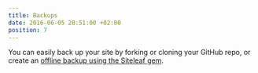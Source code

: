 ```yaml
---
title: Backups
date: 2016-06-05 20:51:00 +02:00
position: 7
---
```


You can easily back up your site by forking or cloning your GitHub repo, or create an [offline backup using the Siteleaf gem](/themes/gem/#backing-up-your-site).